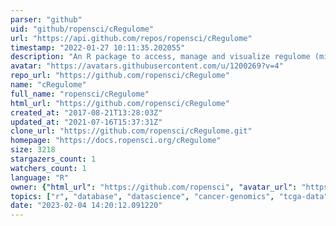 ```yaml
---
parser: "github"
uid: "github/ropensci/cRegulome"
url: "https://api.github.com/repos/ropensci/cRegulome"
timestamp: "2022-01-27 10:11:35.202055"
description: "An R package to access, manage and visualize regulome (microRNA/transcription factors)-gene correlations in cancer"
avatar: "https://avatars.githubusercontent.com/u/1200269?v=4"
repo_url: "https://github.com/ropensci/cRegulome"
name: "cRegulome"
full_name: "ropensci/cRegulome"
html_url: "https://github.com/ropensci/cRegulome"
created_at: "2017-08-21T13:28:03Z"
updated_at: "2021-07-16T15:37:31Z"
clone_url: "https://github.com/ropensci/cRegulome.git"
homepage: "https://docs.ropensci.org/cRegulome"
size: 3218
stargazers_count: 1
watchers_count: 1
language: "R"
owner: {"html_url": "https://github.com/ropensci", "avatar_url": "https://avatars.githubusercontent.com/u/1200269?v=4", "login": "ropensci", "type": "Organization"}
topics: ["r", "database", "datascience", "cancer-genomics", "tcga-data", "transcription-factors", "microrna", "rstats", "r-package", "peer-reviewed", "data-access"]
date: "2023-02-04 14:20:12.091220"
---
```

